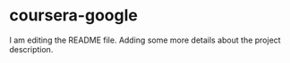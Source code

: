 # coursera-google
I am editing the README file. Adding some more details about the project description.
